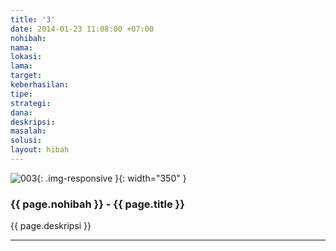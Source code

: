 ```yaml
---
title: '3'
date: 2014-01-23 11:08:00 +07:00
nohibah: 
nama: 
lokasi: 
lama: 
target: 
keberhasilan: 
tipe: 
strategi: 
dana: 
deskripsi: 
masalah: 
solusi: 
layout: hibah
---
```


![003](/static/img/hibahcms/003.png){: .img-responsive }{: width="350" }

### {{ page.nohibah }} - {{ page.title }}

{{ page.deskripsi }}

---

